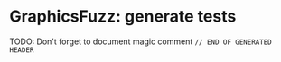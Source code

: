 # GraphicsFuzz: generate tests

TODO: Don't forget to document magic comment `// END OF GENERATED HEADER`
